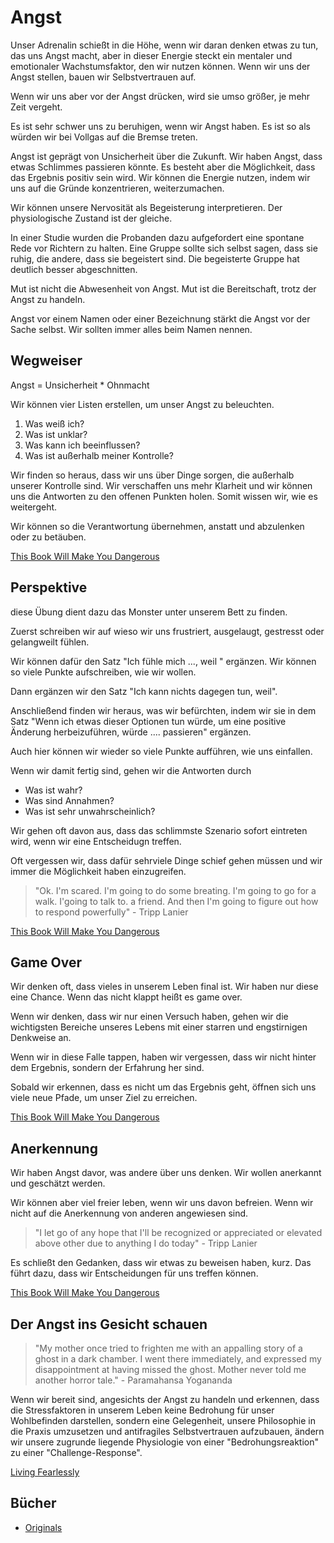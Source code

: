 # Angst

Unser Adrenalin schießt in die Höhe, wenn wir daran denken etwas zu tun, das uns Angst macht, aber in dieser Energie steckt ein mentaler und emotionaler Wachstumsfaktor, den wir nutzen können. Wenn wir uns der Angst stellen, bauen wir Selbstvertrauen auf.

Wenn wir uns aber vor der Angst drücken, wird sie umso größer, je mehr Zeit vergeht.

Es ist sehr schwer uns zu beruhigen, wenn wir Angst haben. Es ist so als würden wir bei Vollgas auf die Bremse treten.

Angst ist geprägt von Unsicherheit über die Zukunft. Wir haben Angst, dass etwas Schlimmes passieren könnte. Es besteht aber die Möglichkeit, dass das Ergebnis positiv sein wird. Wir können die Energie nutzen, indem wir uns auf die Gründe konzentrieren, weiterzumachen.

Wir können unsere Nervosität als Begeisterung interpretieren. Der physiologische Zustand ist der gleiche.

In einer Studie wurden die Probanden dazu aufgefordert eine spontane Rede vor Richtern zu halten. Eine Gruppe sollte sich selbst sagen, dass sie ruhig, die andere, dass sie begeistert sind. Die begeisterte Gruppe hat deutlich besser abgeschnitten.

Mut ist nicht die Abwesenheit von Angst. Mut ist die Bereitschaft, trotz der Angst zu handeln.

Angst vor einem Namen oder einer Bezeichnung stärkt die Angst vor der Sache selbst. Wir sollten immer alles beim Namen nennen.

## Wegweiser

Angst = Unsicherheit * Ohnmacht

Wir können vier Listen erstellen, um unser Angst zu beleuchten.

1. Was weiß ich?
2. Was ist unklar?
3. Was kann ich beeinflussen?
4. Was ist außerhalb meiner Kontrolle?

Wir finden so heraus, dass wir uns über Dinge sorgen, die außerhalb unserer Kontrolle sind. Wir verschaffen uns mehr Klarheit und wir können uns die Antworten zu den offenen Punkten holen. Somit wissen wir, wie es weitergeht.

Wir können so die Verantwortung übernehmen, anstatt und abzulenken oder zu betäuben.

[This Book Will Make You Dangerous](https://www.goodreads.com/book/show/53581047-this-book-will-make-you-dangerous)

## Perspektive

diese Übung dient dazu das Monster unter unserem Bett zu finden.

Zuerst schreiben wir auf wieso wir uns frustriert, ausgelaugt, gestresst oder gelangweilt fühlen.

Wir können dafür den Satz "Ich fühle mich ..., weil " ergänzen. Wir können so viele Punkte aufschreiben, wie wir wollen.

Dann ergänzen wir den Satz "Ich kann nichts dagegen tun, weil".

Anschließend finden wir heraus, was wir befürchten, indem wir sie in dem Satz "Wenn ich etwas dieser Optionen tun würde, um eine positive Änderung herbeizuführen, würde .... passieren" ergänzen.

Auch hier können wir wieder so viele Punkte aufführen, wie uns einfallen.

Wenn wir damit fertig sind, gehen wir die Antworten durch

- Was ist wahr?
- Was sind Annahmen?
- Was ist sehr unwahrscheinlich?

Wir gehen oft davon aus, dass das schlimmste Szenario sofort eintreten wird, wenn wir eine Entscheidugn treffen.

Oft vergessen wir, dass dafür sehrviele Dinge schief gehen müssen und wir immer die Möglichkeit haben einzugreifen.

> "Ok. I'm scared. I'm going to do some breating. I'm going to go for a walk. I'going to talk to. a friend. And then I'm going to figure out how to respond powerfully" - Tripp Lanier

[This Book Will Make You Dangerous](https://www.goodreads.com/book/show/53581047-this-book-will-make-you-dangerous)

## Game Over

Wir denken oft, dass vieles in unserem Leben final ist. Wir haben nur diese eine Chance. Wenn das nicht klappt heißt es game over.

Wenn wir denken, dass wir nur einen Versuch haben, gehen wir die wichtigsten Bereiche unseres Lebens mit einer starren und engstirnigen Denkweise an.

Wenn wir in diese Falle tappen, haben wir vergessen, dass wir nicht hinter dem Ergebnis, sondern der Erfahrung her sind.

Sobald wir erkennen, dass es nicht um das Ergebnis geht, öffnen sich uns viele neue Pfade, um unser Ziel zu erreichen.

[This Book Will Make You Dangerous](https://www.goodreads.com/book/show/53581047-this-book-will-make-you-dangerous)

## Anerkennung

Wir haben Angst davor, was andere über uns denken. Wir wollen anerkannt und geschätzt werden.

Wir können aber viel freier leben, wenn wir uns davon befreien. Wenn wir nicht auf die Anerkennung von anderen angewiesen sind.

> "I let go of any hope that I'll be recognized or appreciated or elevated above other due to anything I do today" - Tripp Lanier

Es schließt den Gedanken, dass wir etwas zu beweisen haben, kurz. Das führt dazu, dass wir Entscheidungen für uns treffen können.

[This Book Will Make You Dangerous](https://www.goodreads.com/book/show/53581047-this-book-will-make-you-dangerous)

## Der Angst ins Gesicht schauen

> "My mother once tried to frighten me with an appalling story of a ghost in a dark chamber. I went there immediately, and expressed my disappointment at having missed the ghost. Mother never told me another horror tale." - Paramahansa Yogananda

Wenn wir bereit sind, angesichts der Angst zu handeln und erkennen, dass die Stressfaktoren in unserem Leben keine Bedrohung für unser Wohlbefinden darstellen, sondern eine Gelegenheit, unsere Philosophie in die Praxis umzusetzen und antifragiles Selbstvertrauen aufzubauen, ändern wir unsere zugrunde liegende Physiologie von einer "Bedrohungsreaktion" zu einer "Challenge-Response".

[Living Fearlessly](https://www.goodreads.com/book/show/35316.Living_Fearlessly_Self_Realization_Fellowship_)

## Bücher

- [Originals](https://www.goodreads.com/book/show/25614523-originals)